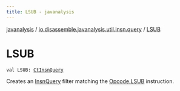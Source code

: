 ```yaml
---
title: LSUB - javanalysis
---
```


[javanalysis](../index.html) / [io.disassemble.javanalysis.util.insn.query](index.html) / [LSUB](./-l-s-u-b.html)

# LSUB

`val LSUB: `[`CtInsnQuery`](-ct-insn-query/index.html)

Creates an [InsnQuery](-insn-query/index.html) filter matching the [Opcode.LSUB](#) instruction.

